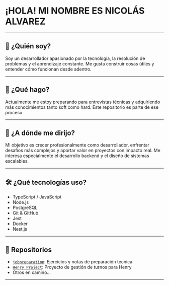 # **¡HOLA! MI NOMBRE ES NICOLÁS ALVAREZ**

---

## 👤 ¿Quién soy?

Soy un desarrollador apasionado por la tecnología, la resolución de problemas y el aprendizaje constante. Me gusta construir cosas útiles y entender cómo funcionan desde adentro.

---

## 💼 ¿Qué hago?

Actualmente me estoy preparando para entrevistas técnicas y adquiriendo más conocimientos tanto soft como hard. Este repositorio es parte de ese proceso.

---

## 🚀 ¿A dónde me dirijo?

Mi objetivo es crecer profesionalmente como desarrollador, enfrentar desafíos más complejos y aportar valor en proyectos con impacto real. Me interesa especialmente el desarrollo backend y el diseño de sistemas escalables.

---

## 🛠️ ¿Qué tecnologías uso?

- TypeScript / JavaScript  
- Node.js  
- PostgreSQL  
- Git & GitHub  
- Jest  
- Docker
- Nest.js

---

## 📂 Repositorios

- [`jobpreparation`](#): Ejercicios y notas de preparación técnica  
- [`Henry Project`](https://github.com/pi-rym/PM3-NAgustinAlvarez): Proyecto de gestión de turnos para Henry
- Otros en camino...

---
